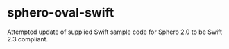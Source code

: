 # sphero-oval-swift
Attempted update of supplied Swift sample code for Sphero 2.0 to be Swift 2.3 compliant. 
